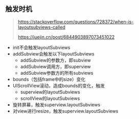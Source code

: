 ## 触发时机

> https://stackoverflow.com/questions/728372/when-is-layoutsubviews-called
>
> https://juejin.cn/post/6844903897073451022

- init不会触发layoutSubviews
- addSubview会触发以下layoutSubviews
  - addSubview的参数方，即subview
  - addSubview调用方，即superview
  - addSubview参数方的所有subviews
- bounds（包括frame中的size）变化
- UIScrollView滚动，造成bounds的变化，触发
  - superview的layoutSubviews
  - scrollView的layoutSubviews
- 旋转屏幕，触发superview.layoutSubviews
- 对view进行resize，触发superview.layoutSubviews


